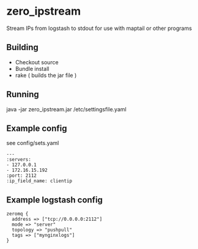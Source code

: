 zero_ipstream
=============

Stream IPs from logstash to stdout for use with maptail or other programs

Building
--------
- Checkout source
- Bundle install
- rake ( builds the jar file )

Running
-------

java -jar zero_ipstream.jar /etc/settingsfile.yaml

Example config
--------------
see config/sets.yaml
    
    ---
    :servers:
    - 127.0.0.1
    - 172.16.15.192
    :port: 2112
    :ip_field_name: clientip


Example logstash config
-----------------------

    zeromq {
      address => ["tcp://0.0.0.0:2112"]
      mode => "server"
      topology => "pushpull"
      tags => ["mynginxlogs"]
    }

